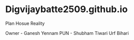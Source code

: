 # Digvijaybatte2509.github.io
Plan Hosue Reality

Owner - Ganesh Yennam
  PUN - Shubham Tiwari Urf Bihari
  
